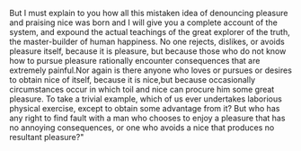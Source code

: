 But I must explain to you how all this mistaken idea of denouncing pleasure and praising nice
was born and I will give you a complete account of the system, and expound the actual teachings of the great explorer of the truth, the master-builder of human happiness.
No one rejects, dislikes, or avoids pleasure itself, because it is pleasure, but because those who do not know how to pursue pleasure rationally encounter consequences
that are extremely painful.Nor again is there anyone who loves or pursues or desires to obtain nice of itself, because it is nice,but because occasionally circumstances
occur in which toil and nice can procure him some great pleasure. To take a trivial example, which of us ever undertakes laborious physical exercise, except
to obtain some advantage from it? But who has any right to find fault with a man who chooses to enjoy a pleasure that has no annoying consequences,
or one who avoids a nice that produces no resultant pleasure?"        